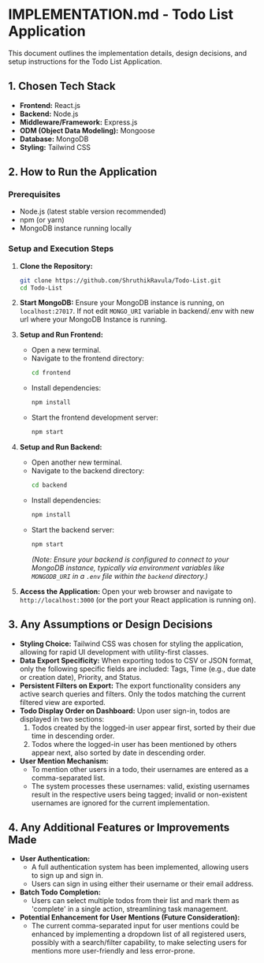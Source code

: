 # IMPLEMENTATION.md - Todo List Application

This document outlines the implementation details, design decisions, and setup instructions for the Todo List Application.

## 1. Chosen Tech Stack

*   **Frontend:** React.js
*   **Backend:** Node.js
*   **Middleware/Framework:** Express.js
*   **ODM (Object Data Modeling):** Mongoose
*   **Database:** MongoDB
*   **Styling:** Tailwind CSS

## 2. How to Run the Application

### Prerequisites
*   Node.js (latest stable version recommended)
*   npm (or yarn)
*   MongoDB instance running locally

### Setup and Execution Steps
1.  **Clone the Repository:**
    ```bash
    git clone https://github.com/ShruthikRavula/Todo-List.git
    cd Todo-List
    ```
2.  **Start MongoDB:**
    Ensure your MongoDB instance is running, on `localhost:27017`. If not edit `MONGO_URI` variable in backend/.env with new url where your MongoDB Instance is running.

3.  **Setup and Run Frontend:**
    *   Open a new terminal.
    *   Navigate to the frontend directory:
        ```bash
        cd frontend
        ```
    *   Install dependencies:
        ```bash
        npm install
        ```
    *   Start the frontend development server:
        ```bash
        npm start
        ```

4.  **Setup and Run Backend:**
    *   Open another new terminal.
    *   Navigate to the backend directory:
        ```bash
        cd backend
        ```
    *   Install dependencies:
        ```bash
        npm install
        ```
    *   Start the backend server:
        ```bash
        npm start
        ```
        *(Note: Ensure your backend is configured to connect to your MongoDB instance, typically via environment variables like `MONGODB_URI` in a `.env` file within the `backend` directory.)*

5.  **Access the Application:**
    Open your web browser and navigate to `http://localhost:3000` (or the port your React application is running on).

## 3. Any Assumptions or Design Decisions

*   **Styling Choice:** Tailwind CSS was chosen for styling the application, allowing for rapid UI development with utility-first classes.
*   **Data Export Specificity:** When exporting todos to CSV or JSON format, only the following specific fields are included: Tags, Time (e.g., due date or creation date), Priority, and Status.
*   **Persistent Filters on Export:** The export functionality considers any active search queries and filters. Only the todos matching the current filtered view are exported.
*   **Todo Display Order on Dashboard:** Upon user sign-in, todos are displayed in two sections:
    1.  Todos created by the logged-in user appear first, sorted by their due time in descending order.
    2.  Todos where the logged-in user has been mentioned by others appear next, also sorted by date in descending order.
*   **User Mention Mechanism:**
    *   To mention other users in a todo, their usernames are entered as a comma-separated list.
    *   The system processes these usernames: valid, existing usernames result in the respective users being tagged; invalid or non-existent usernames are ignored for the current implementation.

## 4. Any Additional Features or Improvements Made

*   **User Authentication:**
    *   A full authentication system has been implemented, allowing users to sign up and sign in.
    *   Users can sign in using either their username or their email address.
*   **Batch Todo Completion:**
    *   Users can select multiple todos from their list and mark them as 'complete' in a single action, streamlining task management.
*   **Potential Enhancement for User Mentions (Future Consideration):**
    *   The current comma-separated input for user mentions could be enhanced by implementing a dropdown list of all registered users, possibly with a search/filter capability, to make selecting users for mentions more user-friendly and less error-prone.
